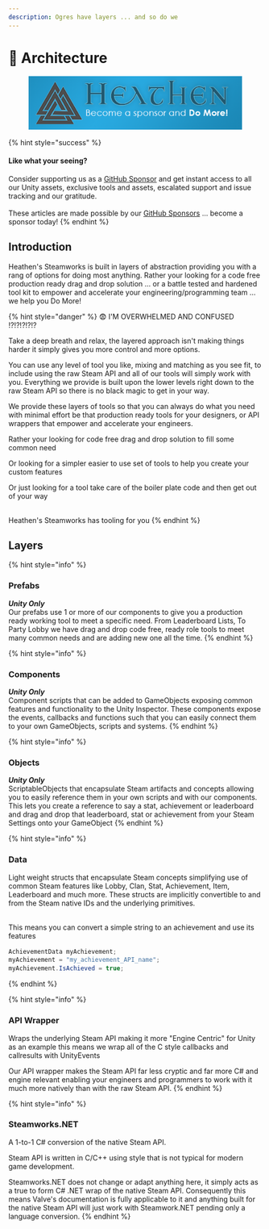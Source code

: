 ```yaml
---
description: Ogres have layers ... and so do we
---
```


# 🧅 Architecture

<figure><img src="../../.gitbook/assets/512x128 Sponsor Banner.png" alt="Become a sponsor and Do More"><figcaption></figcaption></figure>

{% hint style="success" %}
#### Like what your seeing?

Consider supporting us as a [GitHub Sponsor](../../become-a-sponsor.md) and get instant access to all our Unity assets, exclusive tools and assets, escalated support and issue tracking and our gratitude.\
\
These articles are made possible by our [GitHub Sponsors](https://github.com/sponsors/heathen-engineering) ... become a sponsor today!
{% endhint %}

## Introduction

Heathen's Steamworks is built in layers of abstraction providing you with a rang of options for doing most anything. Rather your looking for a code free production ready drag and drop solution ... or a battle tested and hardened tool kit to empower and accelerate your engineering/programming team ... we help you Do More!&#x20;

{% hint style="danger" %}
:fearful: I'M OVERWHELMED AND CONFUSED !?!?!?!?!?

Take a deep breath and relax, the layered approach isn't making things harder it simply gives you more control and more options.&#x20;



You can use any level of tool you like, mixing and matching as you see fit, to include using the raw Steam API and all of our tools will simply work with you. Everything we provide is built upon the lower levels right down to the raw Steam API so there is no black magic to get in your way.



We provide these layers of tools so that you can always do what you need with minimal effort be that production ready tools for your designers, or API wrappers that empower and accelerate your engineers.&#x20;



Rather your looking for code free drag and drop solution to fill some common need

Or looking for a simpler easier to use set of tools to help you create your custom features

Or just looking for a tool take care of the boiler plate code and then get out of your way

\
Heathen's Steamworks has tooling for you
{% endhint %}

## Layers

{% hint style="info" %}
### Prefabs

_**Unity Only**_\
Our prefabs use 1 or more of our components to give you a production ready working tool to meet a specific need. From Leaderboard Lists, To Party Lobby we have drag and drop code free, ready role tools to meet many common needs and are adding new one all the time.
{% endhint %}

{% hint style="info" %}
### Components

_**Unity Only**_\
Component scripts that can be added to GameObjects exposing common features and functionality to the Unity Inspector. These components expose the events, callbacks and functions such that you can easily connect them to your own GameObjects, scripts and systems.
{% endhint %}

{% hint style="info" %}
### Objects

_**Unity Only**_\
ScriptableObjects that encapsulate Steam artifacts and concepts allowing you to easily reference them in your own scripts and with our components. This lets you create a reference to say a stat, achievement or leaderboard and drag and drop that leaderboard, stat or achievement from your Steam Settings onto your GameObject&#x20;
{% endhint %}

{% hint style="info" %}
### Data

Light weight structs that encapsulate Steam concepts simplifying use of common Steam features like Lobby, Clan, Stat, Achievement, Item, Leaderboard and much more. These structs are implicitly convertible to and from the Steam native IDs and the underlying primitives.&#x20;

\
This means you can convert a simple string to an achievement and use its features

```csharp
AchievementData myAchievement;
myAchievement = "my_achievement_API_name";
myAchievement.IsAchieved = true;
```
{% endhint %}

{% hint style="info" %}
### API Wrapper

Wraps the underlying Steam API making it more "Engine Centric" for Unity as an example this means we wrap all of the C style callbacks and callresults with UnityEvents&#x20;



Our API wrapper makes the Steam API far less cryptic and far more C# and engine relevant enabling your engineers and programmers to work with it much more natively than with the raw Steam API.
{% endhint %}

{% hint style="info" %}
### Steamworks.NET

A 1-to-1 C# conversion of the native Steam API.&#x20;

Steam API is written in C/C++ using style that is not typical for modern game development.

Steamworks.NET does not change or adapt anything here, it simply acts as a true to form C# .NET wrap of the native Steam API. Consequently this means Valve's documentation is fully applicable to it and anything built for the native Steam API will just work with Steamwork.NET pending only a language conversion.
{% endhint %}
